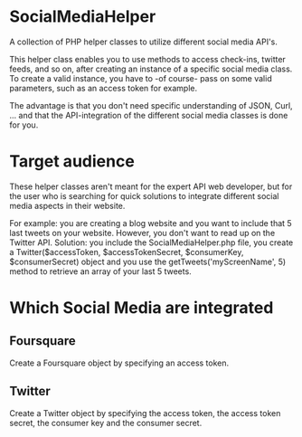 SocialMediaHelper
=================

A collection of PHP helper classes to utilize different social media API's.

This helper class enables you to use methods to access check-ins, twitter feeds, and so on, after creating an instance of a specific social media class. To create a valid instance, you have to -of course- pass on some valid parameters, such as an access token for example.

The advantage is that you don't need specific understanding of JSON, Curl, ... and that the API-integration of the different social media classes is done for you.

# Target audience
These helper classes aren't meant for the expert API web developer, but for the user who  is searching for quick solutions to integrate different social media aspects in their website. 

For example: you are creating a blog website and you want to include that 5 last tweets on your website. However, you don't want to read up on the Twitter API. Solution: you include the SocialMediaHelper.php file, you create a Twitter($accessToken, $accessTokenSecret, $consumerKey, $consumerSecret) object and you use the getTweets('myScreenName', 5) method to retrieve an array of your last 5 tweets.

# Which Social Media are integrated

## Foursquare
Create a Foursquare object by specifying an access token.

## Twitter
Create a Twitter object by specifying the access token, the access token secret, the consumer key and the consumer secret.

